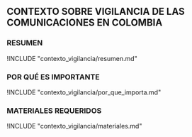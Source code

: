 ## CONTEXTO SOBRE VIGILANCIA DE LAS COMUNICACIONES EN COLOMBIA

### RESUMEN

!INCLUDE "contexto_vigilancia/resumen.md"

### POR QUÉ ES IMPORTANTE

!INCLUDE "contexto_vigilancia/por_que_importa.md"

### MATERIALES REQUERIDOS

!INCLUDE "contexto_vigilancia/materiales.md"
